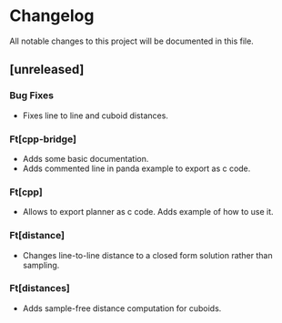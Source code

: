 # Changelog

All notable changes to this project will be documented in this file.

## [unreleased]

### Bug Fixes

- Fixes line to line and cuboid distances.

### Ft[cpp-bridge]

- Adds some basic documentation.
- Adds commented line in panda example to export as c code.

### Ft[cpp]

- Allows to export planner as c code. Adds example of how to use it.

### Ft[distance]

- Changes line-to-line distance to a closed form solution rather than sampling.

### Ft[distances]

- Adds sample-free distance computation for cuboids.

<!-- generated by git-cliff -->
